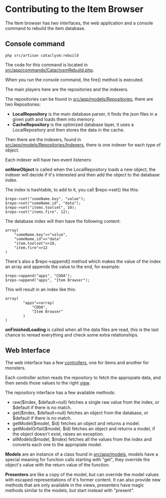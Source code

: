 Contributing to the Item Browser
================================

The Item browser has two interfaces, the web application and a console 
command to rebuild the item database.

Console command
---------------

```
php src/artisan cataclysm:rebuild
```


The code for this command is located in 
[src/app/commands/CataclysmRebuild.php](src/app/commands/CataclsymRebuild.php).

When you run the console command, the fire() method is executed.

The main players here are the repositories and the indexers.

The repositories can be found in 
[src/app/models/Repositories](src/app/models/Repositories), 
there are two Repositories:

* **LocalRepository** is the main database parser, it finds the json files 
in a given path and loads them into memory.
* **CacheRepository** is the optimized database layer, it uses a 
LocalRepository and then stores the data in the cache.

Then there are the indexers, found in 
[src/app/models/Repositories/Indexers](src/app/models/Repositories/Indexers), 
there is one indexer for each type of object.

Each indexer will have two event listeners:

**onNewObject** is called when the LocalRepository loads a new object, 
the indexer will decide if it's interested and then add the object to 
the database index.

The index is hashtable, to add to it, you call $repo->set() like this:

```
$repo->set("someName.key", "value");
$repo->set("someName.id", "data");
$repo->set("items.toolset", 10);
$repo->set("items.fire", 12);
```

The database index will then have the following content:

```
array(
    "someName.key"=>"value",
    "someName.id"=>"data"
    "item.toolset"=>10,
    "item.fire"=>12
)
```

There's also a $repo->append() method which makes the value of the 
index an array and appends the value to the end, for example:

```
$repo->append("apps", "CDDA");
$repo->append("apps", "Item Browser");
```

This will result in an index like this:

```
array(
        "apps"=>array(
            "CDDA",
            "Item Browser"
        )
)
```

**onFinishedLoading** is called when all the data files are read, this is 
the last chance to reread everything and check some extra relationships.


Web Interface
-------------

The web interface has a few [controllers](src/app/controllers), one for 
items and another for monsters. 

Each controller action reads the repository to fetch the appropiate data, 
and then sends those values to the right [view](src/app/views).

The repository interface has a few available methods:

* raw($index, $default=null) fetches a single raw value from the index, or $default if there is no match.
* get($index, $default=null) fetches an object from the database, or $default if there is no match.
* getModel($model, $id) fetches an object and returns a model.
* getModelOrfail($model, $id) fetches an object and returns a model, if the 
object doesn't exist, raises an exception.
* allModels($model, $index) fetches all the values from the index and converts
each one to the appropiate model.

**Models** are an instance of a class found in [src/app/models](src/app/models), models have a special meaning for function calls starting with "get", they override the object's value with the return value of the function.

**Presenters** are like a copy of the model, but can override the model values
with escaped representations of it's former content. It can also provide new methods that are only available in the views, presenters have magic methods similar to the models, but start instead with "present".
